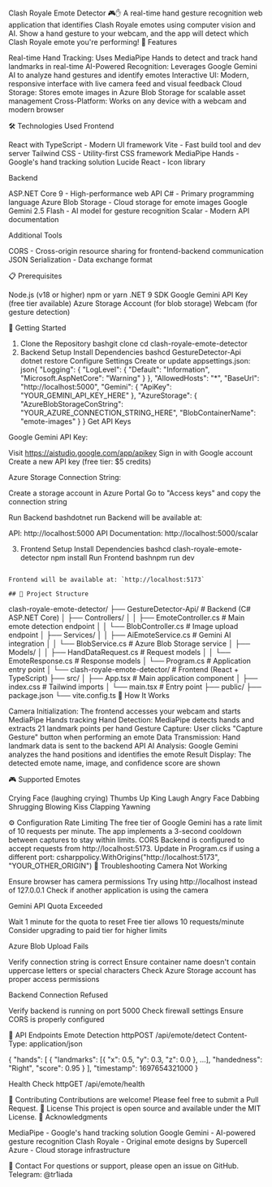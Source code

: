 Clash Royale Emote Detector 🎮✋
A real-time hand gesture recognition web application that identifies Clash Royale emotes using computer vision and AI. Show a hand gesture to your webcam, and the app will detect which Clash Royale emote you're performing!
🌟 Features

Real-time Hand Tracking: Uses MediaPipe Hands to detect and track hand landmarks in real-time
AI-Powered Recognition: Leverages Google Gemini AI to analyze hand gestures and identify emotes
Interactive UI: Modern, responsive interface with live camera feed and visual feedback
Cloud Storage: Stores emote images in Azure Blob Storage for scalable asset management
Cross-Platform: Works on any device with a webcam and modern browser

🛠️ Technologies Used
Frontend

React with TypeScript - Modern UI framework
Vite - Fast build tool and dev server
Tailwind CSS - Utility-first CSS framework
MediaPipe Hands - Google's hand tracking solution
Lucide React - Icon library

Backend

ASP.NET Core 9 - High-performance web API
C# - Primary programming language
Azure Blob Storage - Cloud storage for emote images
Google Gemini 2.5 Flash - AI model for gesture recognition
Scalar - Modern API documentation

Additional Tools

CORS - Cross-origin resource sharing for frontend-backend communication
JSON Serialization - Data exchange format

📋 Prerequisites

Node.js (v18 or higher)
npm or yarn
.NET 9 SDK
Google Gemini API Key (free tier available)
Azure Storage Account (for blob storage)
Webcam (for gesture detection)

🚀 Getting Started
1. Clone the Repository
bashgit clone [<your-repo-url>](https://github.com/Triada06/Emote-detector)
cd clash-royale-emote-detector
2. Backend Setup
Install Dependencies
bashcd GestureDetector-Api
dotnet restore
Configure Settings
Create or update appsettings.json:
json{
  "Logging": {
    "LogLevel": {
      "Default": "Information",
      "Microsoft.AspNetCore": "Warning"
    }
  },
  "AllowedHosts": "*",
  "BaseUrl": "http://localhost:5000",
  "Gemini": {
    "ApiKey": "YOUR_GEMINI_API_KEY_HERE"
  },
  "AzureStorage": {
    "AzureBlobStorageConString": "YOUR_AZURE_CONNECTION_STRING_HERE",
    "BlobContainerName": "emote-images"
  }
}
Get API Keys

Google Gemini API Key:

Visit https://aistudio.google.com/app/apikey
Sign in with Google account
Create a new API key (free tier: $5 credits)


Azure Storage Connection String:

Create a storage account in Azure Portal
Go to "Access keys" and copy the connection string



Run Backend
bashdotnet run
Backend will be available at:

API: http://localhost:5000
API Documentation: http://localhost:5000/scalar

3. Frontend Setup
Install Dependencies
bashcd clash-royale-emote-detector
npm install
Run Frontend
bashnpm run dev
```

Frontend will be available at: `http://localhost:5173`

## 📁 Project Structure
```
clash-royale-emote-detector/
├── GestureDetector-Api/              # Backend (C# ASP.NET Core)
│   ├── Controllers/
│   │   ├── EmoteController.cs        # Main emote detection endpoint
│   │   └── BlobController.cs         # Image upload endpoint
│   ├── Services/
│   │   ├── AiEmoteService.cs         # Gemini AI integration
│   │   └── BlobService.cs            # Azure Blob Storage service
│   ├── Models/
│   │   ├── HandDataRequest.cs        # Request models
│   │   └── EmoteResponse.cs          # Response models
│   └── Program.cs                    # Application entry point
│
└── clash-royale-emote-detector/      # Frontend (React + TypeScript)
    ├── src/
    │   ├── App.tsx                   # Main application component
    │   ├── index.css                 # Tailwind imports
    │   └── main.tsx                  # Entry point
    ├── public/
    ├── package.json
    └── vite.config.ts
🎯 How It Works

Camera Initialization: The frontend accesses your webcam and starts MediaPipe Hands tracking
Hand Detection: MediaPipe detects hands and extracts 21 landmark points per hand
Gesture Capture: User clicks "Capture Gesture" button when performing an emote
Data Transmission: Hand landmark data is sent to the backend API
AI Analysis: Google Gemini analyzes the hand positions and identifies the emote
Result Display: The detected emote name, image, and confidence score are shown

🎮 Supported Emotes

Crying Face (laughing crying)
Thumbs Up
King Laugh
Angry Face
Dabbing
Shrugging
Blowing Kiss
Clapping
Yawning

⚙️ Configuration
Rate Limiting
The free tier of Google Gemini has a rate limit of 10 requests per minute. The app implements a 3-second cooldown between captures to stay within limits.
CORS
Backend is configured to accept requests from http://localhost:5173. Update in Program.cs if using a different port:
csharppolicy.WithOrigins("http://localhost:5173", "YOUR_OTHER_ORIGIN")
🐛 Troubleshooting
Camera Not Working

Ensure browser has camera permissions
Try using http://localhost instead of 127.0.0.1
Check if another application is using the camera

Gemini API Quota Exceeded

Wait 1 minute for the quota to reset
Free tier allows 10 requests/minute
Consider upgrading to paid tier for higher limits

Azure Blob Upload Fails

Verify connection string is correct
Ensure container name doesn't contain uppercase letters or special characters
Check Azure Storage account has proper access permissions

Backend Connection Refused

Verify backend is running on port 5000
Check firewall settings
Ensure CORS is properly configured

📝 API Endpoints
Emote Detection
httpPOST /api/emote/detect
Content-Type: application/json

{
  "hands": [
    {
      "landmarks": [{ "x": 0.5, "y": 0.3, "z": 0.0 }, ...],
      "handedness": "Right",
      "score": 0.95
    }
  ],
  "timestamp": 1697654321000
}

Health Check
httpGET /api/emote/health

🤝 Contributing
Contributions are welcome! Please feel free to submit a Pull Request.
📄 License
This project is open source and available under the MIT License.
🙏 Acknowledgments

MediaPipe - Google's hand tracking solution
Google Gemini - AI-powered gesture recognition
Clash Royale - Original emote designs by Supercell
Azure - Cloud storage infrastructure

📧 Contact
For questions or support, please open an issue on GitHub.
Telegram:
@tr1iada 
